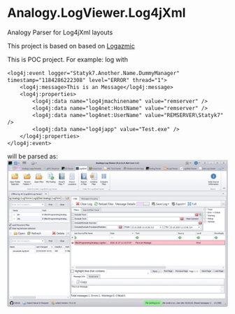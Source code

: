 # Analogy.LogViewer.Log4jXml
Analogy Parser for Log4jXml layouts

This project is based on based on [Logazmic](https://github.com/ihtfw/Logazmic)

This is POC project.
For example:
log with 
```
<log4j:event logger="Statyk7.Another.Name.DummyManager" timestamp="1184286222308" level="ERROR" thread="1">
    <log4j:message>This is an Message</log4j:message>
    <log4j:properties>
        <log4j:data name="log4jmachinename" value="remserver" />
        <log4j:data name="log4net:HostName" value="remserver" />
        <log4j:data name="log4net:UserName" value="REMSERVER\Statyk7" />
        <log4j:data name="log4japp" value="Test.exe" />
    </log4j:properties>
</log4j:event>
```

will be parsed as:
![Main screen](Assets/examplePOC.jpg)
